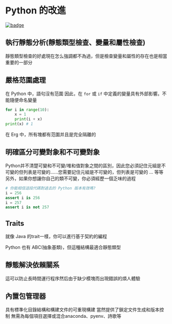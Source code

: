 # Python 的改進

[![badge](https://img.shields.io/endpoint.svg?url=https%3A%2F%2Fgezf7g7pd5.execute-api.ap-northeast-1.amazonaws.com%2Fdefault%2Fsource_up_to_date%3Fowner%3Derg-lang%26repos%3Derg%26ref%3Dmain%26path%3Ddoc/EN/improved_points.md%26commit_hash%3Deccd113c1512076c367fb87ea73406f91ff83ba7)](https://gezf7g7pd5.execute-api.ap-northeast-1.amazonaws.com/default/source_up_to_date?owner=erg-lang&repos=erg&ref=main&path=doc/EN/improved_points.md&commit_hash=eccd113c1512076c367fb87ea73406f91ff83ba7)

## 執行靜態分析(靜態類型檢查、變量和屬性檢查)

靜態類型檢查的好處現在怎么強調都不為過，但是檢查變量和屬性的存在也是相當重要的一部分

## 嚴格范圍處理

在 Python 中，語句沒有范圍
因此，在 `for` 或 `if` 中定義的變量具有外部影響。不能隨便命名變量

```python
for i in range(10):
    x = 1
    print(i + x)
print(x) # 1
```

在 Erg 中，所有塊都有范圍并且是完全隔離的

## 明確區分可變對象和不可變對象

Python并不清楚可變和不可變/堆和值對象之間的區別，因此您必須記住元組是不可變的但列表是可變的......您需要記住元組是不可變的，但列表是可變的 ... 等等
另外，如果你想讓你自己的類不可變，你必須經歷一個乏味的過程

```python
# 你能相信這段代碼對過去的 Python 版本有效嗎?
i = 256
assert i is 256
i = 257
assert i is not 257
```

## Traits

就像 Java 的trait一樣，你可以進行基于契約的編程

Python 也有 ABC(抽象基類)，但這種結構最適合靜態類型

## 靜態解決依賴關系

這可以防止長時間運行程序然后由于缺少模塊而出現錯誤的煩人體驗

## 內置包管理器

具有標準化目錄結構和構建文件的可重現構建
當然提供了鎖定文件生成和版本控制
無需為每個項目選擇或混合anaconda、pyenv、詩歌等
